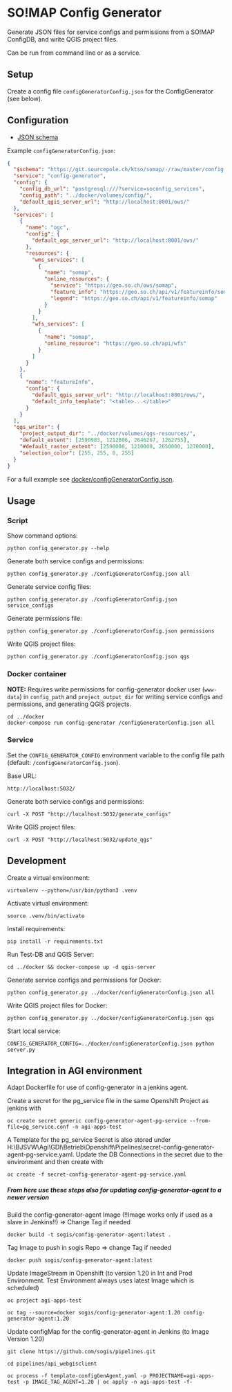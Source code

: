 SO!MAP Config Generator
=======================

Generate JSON files for service configs and permissions from a SO!MAP ConfigDB, and write QGIS project files.

Can be run from command line or as a service.


Setup
-----

Create a config file `configGeneratorConfig.json` for the ConfigGenerator (see below).


Configuration
-------------

* [JSON schema](schemas/sogis-config-generator.json)

Example `configGeneratorConfig.json`:
```json
{
  "$schema": "https://git.sourcepole.ch/ktso/somap/-/raw/master/config-generator/schemas/sogis-config-generator.json",
  "service": "config-generator",
  "config": {
    "config_db_url": "postgresql:///?service=soconfig_services",
    "config_path": "../docker/volumes/config/",
    "default_qgis_server_url": "http://localhost:8001/ows/"
  },
  "services": [
    {
      "name": "ogc",
      "config": {
        "default_ogc_server_url": "http://localhost:8001/ows/"
      },
      "resources": {
        "wms_services": [
          {
            "name": "somap",
            "online_resources": {
              "service": "https://geo.so.ch/ows/somap",
              "feature_info": "https://geo.so.ch/api/v1/featureinfo/somap",
              "legend": "https://geo.so.ch/api/v1/featureinfo/somap"
            }
          }
        ],
        "wfs_services": [
          {
            "name": "somap",
            "online_resource": "https://geo.so.ch/api/wfs"
          }
        ]
      }
    },
    {
      "name": "featureInfo",
      "config": {
        "default_qgis_server_url": "http://localhost:8001/ows/",
        "default_info_template": "<table>...</table>"
      }
    }
  ],
  "qgs_writer": {
    "project_output_dir": "../docker/volumes/qgs-resources/",
    "default_extent": [2590983, 1212806, 2646267, 1262755],
    "#default_raster_extent": [2590000, 1210000, 2650000, 1270000],
    "selection_color": [255, 255, 0, 255]
  }
}
```

For a full example see [docker/configGeneratorConfig.json](../docker/configGeneratorConfig.json).


Usage
-----

### Script

Show command options:

    python config_generator.py --help

Generate both service configs and permissions:

    python config_generator.py ./configGeneratorConfig.json all

Generate service config files:

    python config_generator.py ./configGeneratorConfig.json service_configs

Generate permissions file:

    python config_generator.py ./configGeneratorConfig.json permissions

Write QGIS project files:

    python config_generator.py ./configGeneratorConfig.json qgs

### Docker container

**NOTE:** Requires write permissions for config-generator docker user (`www-data`) in `config_path` and `project_output_dir` for writing service configs and permissions, and generating QGIS projects.

    cd ../docker
    docker-compose run config-generator /configGeneratorConfig.json all

### Service

Set the `CONFIG_GENERATOR_CONFIG` environment variable to the config file path (default: `/configGeneratorConfig.json`).

Base URL:

    http://localhost:5032/

Generate both service configs and permissions:

    curl -X POST "http://localhost:5032/generate_configs"

Write QGIS project files:

    curl -X POST "http://localhost:5032/update_qgs"


Development
-----------

Create a virtual environment:

    virtualenv --python=/usr/bin/python3 .venv

Activate virtual environment:

    source .venv/bin/activate

Install requirements:

    pip install -r requirements.txt

Run Test-DB and QGIS Server:

    cd ../docker && docker-compose up -d qgis-server

Generate service configs and permissions for Docker:

    python config_generator.py ../docker/configGeneratorConfig.json all

Write QGIS project files for Docker:

    python config_generator.py ../docker/configGeneratorConfig.json qgs

Start local service:

    CONFIG_GENERATOR_CONFIG=../docker/configGeneratorConfig.json python server.py

Integration in AGI environment
------------------------------

Adapt Dockerfile for use of config-generator in a jenkins agent.

Create a secret for the pg_service file in the same Openshift Project as jenkins with

    oc create secret generic config-generator-agent-pg-service --from-file=pg_service.conf -n agi-apps-test

A Template for the pg_service Secret is also stored under H:\BJSVW\Agi\GDI\Betrieb\Openshift\Pipelines\secret-config-generator-agent-pg-service.yaml. Update
the DB Connections in the secret due to the environment and then create with

    oc create -f secret-config-generator-agent-pg-service.yaml

##### From here use these steps also for updating config-generator-agent to a newer version

Build the config-generator-agent Image (!!Image works only if used as a slave in Jenkins!!) => Change Tag if needed

    docker build -t sogis/config-generator-agent:latest .

Tag Image to push in sogis Repo => change Tag if needed

    docker push sogis/config-generator-agent:latest

Update ImageStream in Openshift (to version 1.20 in Int and Prod Environment. Test Environment always uses latest Image which is scheduled)

    oc project agi-apps-test

    oc tag --source=docker sogis/config-generator-agent:1.20 config-generator-agent:1.20

Update configMap for the config-generator-agent in Jenkins (to Image Version 1.20)

    git clone https://github.com/sogis/pipelines.git
    
    cd pipelines/api_webgisclient

    oc process -f template-configGenAgent.yaml -p PROJECTNAME=agi-apps-test -p IMAGE_TAG_AGENT=1.20 | oc apply -n agi-apps-test -f-  
